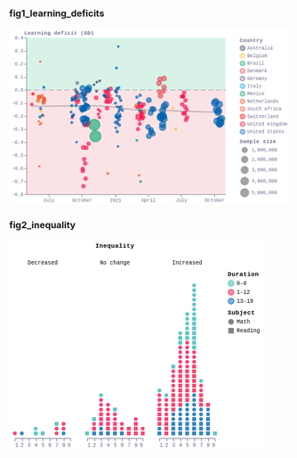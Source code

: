 ### fig1_learning_deficits
!["fig1_learning_deficits"](visualisation/fig1_learning_deficits.png "fig1_learning_deficits")

### fig2_inequality
!["fig2_inequality"](visualisation/fig2_inequality.png "fig2_inequality")

